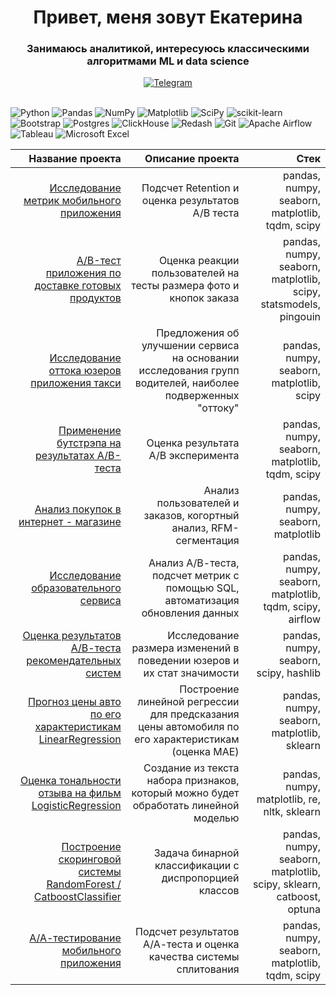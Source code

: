 <h1 align="center">Привет, меня зовут Екатерина</a> 

<h3 align="center">Занимаюсь аналитикой, интересуюсь классическими алгоритмами ML и data science</h3>

<div id="badges" align="center">
  <a href="https://t.me/laplace_daemon">
    <img src="https://img.shields.io/badge/Telegram-2CA5E0?style=for-the-badge&logo=telegram&logoColor=white" alt="Telegram"/>
  </a>
</div>
<br />

![Python](https://img.shields.io/badge/python-3670A0?style=for-the-badge&logo=python&logoColor=ffdd54)
![Pandas](https://img.shields.io/badge/pandas-%23150458.svg?style=for-the-badge&logo=pandas&logoColor=white)
![NumPy](https://img.shields.io/badge/numpy-%23013243.svg?style=for-the-badge&logo=numpy&logoColor=white)
![Matplotlib](https://img.shields.io/badge/Matplotlib-%23ffffff.svg?style=for-the-badge&logo=Matplotlib&logoColor=black) 
![SciPy](https://img.shields.io/badge/SciPy-%230C55A5.svg?style=for-the-badge&logo=scipy&logoColor=%white) 
![scikit-learn](https://img.shields.io/badge/scikit--learn-%23F7931E.svg?style=for-the-badge&logo=scikit-learn&logoColor=white)
![Bootstrap](https://img.shields.io/badge/bootstrap-%238511FA.svg?style=for-the-badge&logo=bootstrap&logoColor=white) 
![Postgres](https://img.shields.io/badge/postgres-%23316192.svg?style=for-the-badge&logo=postgresql&logoColor=white)
![ClickHouse](https://img.shields.io/badge/ClickHouse-FFCC01?style=for-the-badge&logo=clickhouse&logoColor=white)
![Redash](https://img.shields.io/badge/Redash-FF7964.svg?style=for-the-badge&logo=Redash&logoColor=white)
![Git](https://img.shields.io/badge/git-%23F05033.svg?style=for-the-badge&logo=git&logoColor=white)
![Apache Airflow](https://img.shields.io/badge/Apache%20Airflow-017CEE?style=for-the-badge&logo=Apache%20Airflow&logoColor=white)
![Tableau](https://img.shields.io/badge/Tableau-E97627?style=for-the-badge&logo=Tableau&logoColor=white)
![Microsoft Excel](https://img.shields.io/badge/Microsoft_Excel-217346?style=for-the-badge&logo=microsoft-excel&logoColor=white)

	
|   Название проекта   |   Описание проекта    |    Стек    |
|---------------:|---------------:|---:|
|[Исследование метрик мобильного приложения](https://github.com/malofeevakate/mobile_games_project )| Подсчет Retention и оценка результатов А/В теста | pandas, numpy, seaborn, matplotlib, tqdm, scipy|
|[A/B-тест приложения по доставке готовых продуктов](https://github.com/malofeevakate/AB_test_ANOWA_research)| Оценка реакции пользователей на тесты размера фото и кнопок заказа | pandas, numpy, seaborn, matplotlib, scipy, statsmodels, pingouin |
|[Исследование оттока юзеров приложения такси](https://github.com/malofeevakate/app_taxi_research)| Предложения об улучшении сервиса на основании исследования групп водителей, наиболее подверженных "оттоку" | pandas, numpy, seaborn, matplotlib, scipy |
|[Применение бутстрэпа на результатах A/B-теста](https://github.com/malofeevakate/bootstrap_research) | Оценка результата A/B эксперимента | pandas, numpy, seaborn, matplotlib, tqdm, scipy |
|[Анализ покупок в интернет - магазине](https://github.com/malofeevakate/E-commerce_project)| Анализ пользователей и заказов, когортный анализ, RFM-сегментация | pandas, numpy, seaborn, matplotlib |
|[Исследование образовательного сервиса](https://github.com/malofeevakate/studs)| Анализ А/В-теста, подсчет метрик с помощью SQL, автоматизация обновления данных |  pandas, numpy, seaborn, matplotlib, tqdm, scipy, airflow |
|[Оценка результатов А/В-теста рекомендательных систем](https://github.com/malofeevakate/AB_test_recommend_system)| Исследование размера изменений в поведении юзеров и их стат значимости | pandas, numpy, seaborn, scipy, hashlib |
|[Прогноз цены авто по его характеристикам LinearRegression](https://github.com/malofeevakate/car_price_linear_regression)| Построение линейной регрессии для предсказания цены автомобиля по его характеристикам (оценка MAE) | pandas, numpy, seaborn, matplotlib, sklearn |
|[Оценка тональности отзыва на фильм LogisticRegression](https://github.com/malofeevakate/IMDB_reviews_classification)| Создание из текста набора признаков, который можно будет обработать линейной моделью | pandas, numpy, matplotlib, re, nltk, sklearn |
|[Построение скоринговой системы RandomForest / CatboostClassifier](https://github.com/malofeevakate/scoring_system_CatBoost_RandomForest)| Задача бинарной классификации с диспропорцией классов |  pandas, numpy, seaborn, matplotlib, scipy, sklearn, catboost, optuna |
|[А/А-тестирование мобильного приложения](https://github.com/malofeevakate/A-A_test_research)|Подсчет результатов А/А-теста и оценка качества системы сплитования| pandas, numpy, seaborn, matplotlib, tqdm, scipy |
